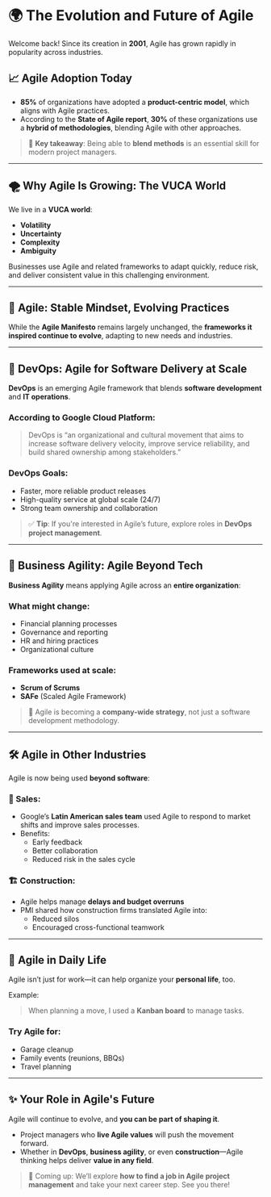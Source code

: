 # 🌍 The Evolution and Future of Agile

Welcome back! Since its creation in **2001**, Agile has grown rapidly in popularity across industries.

## 📈 Agile Adoption Today

- **85%** of organizations have adopted a **product-centric model**, which aligns with Agile practices.
- According to the **State of Agile report**, **30%** of these organizations use a **hybrid of methodologies**, blending Agile with other approaches.

> 🔑 **Key takeaway**: Being able to **blend methods** is an essential skill for modern project managers.

---

## 🌪 Why Agile Is Growing: The VUCA World

We live in a **VUCA world**:
- **Volatility**
- **Uncertainty**
- **Complexity**
- **Ambiguity**

Businesses use Agile and related frameworks to adapt quickly, reduce risk, and deliver consistent value in this challenging environment.

---

## 🔄 Agile: Stable Mindset, Evolving Practices

While the **Agile Manifesto** remains largely unchanged, the **frameworks it inspired continue to evolve**, adapting to new needs and industries.

---

## 🚀 DevOps: Agile for Software Delivery at Scale

**DevOps** is an emerging Agile framework that blends **software development** and **IT operations**.

### According to Google Cloud Platform:
> DevOps is “an organizational and cultural movement that aims to increase software delivery velocity, improve service reliability, and build shared ownership among stakeholders.”

### DevOps Goals:
- Faster, more reliable product releases
- High-quality service at global scale (24/7)
- Strong team ownership and collaboration

> ✅ **Tip**: If you're interested in Agile’s future, explore roles in **DevOps project management**.

---

## 🏢 Business Agility: Agile Beyond Tech

**Business Agility** means applying Agile across an **entire organization**:

### What might change:
- Financial planning processes
- Governance and reporting
- HR and hiring practices
- Organizational culture

### Frameworks used at scale:
- **Scrum of Scrums**
- **SAFe** (Scaled Agile Framework)

> 🧠 Agile is becoming a **company-wide strategy**, not just a software development methodology.

---

## 🛠️ Agile in Other Industries

Agile is now being used **beyond software**:

### 🏢 Sales:
- Google’s **Latin American sales team** used Agile to respond to market shifts and improve sales processes.
- Benefits:
  - Early feedback
  - Better collaboration
  - Reduced risk in the sales cycle

### 🏗️ Construction:
- Agile helps manage **delays and budget overruns**
- PMI shared how construction firms translated Agile into:
  - Reduced silos
  - Encouraged cross-functional teamwork

---

## 🏡 Agile in Daily Life

Agile isn’t just for work—it can help organize your **personal life**, too.

Example:
> When planning a move, I used a **Kanban board** to manage tasks.

### Try Agile for:
- Garage cleanup
- Family events (reunions, BBQs)
- Travel planning

---

## ✨ Your Role in Agile's Future

Agile will continue to evolve, and **you can be part of shaping it**.

- Project managers who **live Agile values** will push the movement forward.
- Whether in **DevOps**, **business agility**, or even **construction**—Agile thinking helps deliver **value in any field**.

> 🧭 Coming up: We’ll explore **how to find a job in Agile project management** and take your next career step. See you there!

